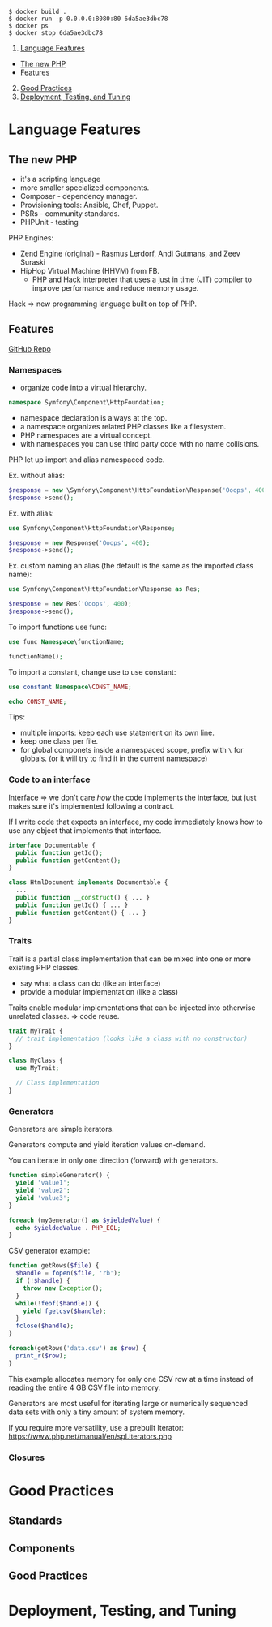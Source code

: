 ```
$ docker build .
$ docker run -p 0.0.0.0:8080:80 6da5ae3dbc78
$ docker ps
$ docker stop 6da5ae3dbc78
```

1. [Language Features](#language-features)
  * [The new PHP](#the-new-php)
  * [Features](#features)
2. [Good Practices](#good-practices)
3. [Deployment, Testing, and Tuning](#deployment-testing-and-tuning)

# Language Features

## The new PHP

* it's a scripting language 
* more smaller specialized components.
* Composer - dependency manager.
* Provisioning tools: Ansible, Chef, Puppet.
* PSRs - community standards.
* PHPUnit - testing

PHP Engines:
* Zend Engine (original) - Rasmus Lerdorf, Andi Gutmans, and Zeev Suraski
* HipHop Virtual Machine (HHVM) from FB.
  * PHP and Hack interpreter that uses a just in time (JIT) compiler to improve performance and reduce memory usage.

Hack => new programming language built on top of PHP.

## Features

[GitHub Repo](https://github.com/codeguy/modern-php)

### Namespaces

* organize code into a virtual hierarchy.

```php 
namespace Symfony\Component\HttpFoundation;
```

* namespace declaration is always at the top.
* a namespace organizes related PHP classes like a filesystem.
* PHP namespaces are a virtual concept.
* with namespaces you can use third party code with no name collisions.

PHP let up import and alias namespaced code.

Ex. without alias:
```php
$response = new \Symfony\Component\HttpFoundation\Response('Ooops', 400);
$response->send();
```

Ex. with alias:
```php
use Symfony\Component\HttpFoundation\Response;

$response = new Response('Ooops', 400);
$response->send();
```

Ex. custom naming an alias (the default is the same as the imported class name):
```php
use Symfony\Component\HttpFoundation\Response as Res;

$response = new Res('Ooops', 400);
$response->send();
```

To import functions use func:
```php
use func Namespace\functionName;

functionName();
```

To import a constant, change use to use constant:
```php
use constant Namespace\CONST_NAME;

echo CONST_NAME;
```

Tips:
* multiple imports: keep each use statement on its own line.
* keep one class per file.
* for global componets inside a namespaced scope, prefix with `\` for globals. (or it will try to find it in the current namespace)

### Code to an interface

Interface => we don't care *how* the code implements the interface, but just makes sure it's implemented following a contract.

If I write code that expects an interface, my code immediately knows how to use any object that implements that interface.

```php
interface Documentable {
  public function getId();
  public function getContent();
}

class HtmlDocument implements Documentable {
  ...
  public function __construct() { ... }
  public function getId() { ... }
  public function getContent() { ... }
}
```

### Traits

Trait is a partial class implementation that can be mixed into one or more existing PHP classes.

* say what a class can do (like an interface)
* provide a modular implementation (like a class)

Traits enable modular implementations that can be injected into otherwise unrelated classes. => code reuse.

```php
trait MyTrait {
  // trait implementation (looks like a class with no constructor)
}

class MyClass {
  use MyTrait;

  // Class implementation
}
```

### Generators

Generators are simple iterators.

Generators compute and yield iteration values on-demand.

You can iterate in only one direction (forward) with generators.

```php
function simpleGenerator() {
  yield 'value1';
  yield 'value2';
  yield 'value3';
}

foreach (myGenerator() as $yieldedValue) {
  echo $yieldedValue . PHP_EOL;
}
```

CSV generator example:

```php
function getRows($file) {
  $handle = fopen($file, 'rb');
  if (!$handle) {
    throw new Exception();
  }
  while(!feof($handle)) {
    yield fgetcsv($handle);
  }
  fclose($handle);
}

foreach(getRows('data.csv') as $row) {
  print_r($row);
}
```

This example allocates memory for only one CSV row at a time instead of reading the entire 4 GB CSV file into memory.

Generators are most useful for iterating large or numerically sequenced data sets with only a tiny amount of system memory.

If you require more versatility, use a prebuilt Iterator: https://www.php.net/manual/en/spl.iterators.php

### Closures

# Good Practices

## Standards

## Components

## Good Practices

# Deployment, Testing, and Tuning

